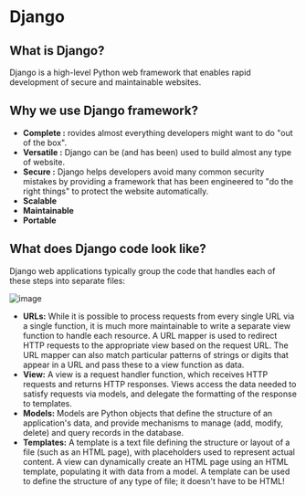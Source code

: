 # Django

## What is Django?
Django is a high-level Python web framework that enables rapid development of secure and maintainable websites. 

## Why we use Django framework?

- **Complete :** rovides almost everything developers might want to do "out of the box".
- **Versatile :** Django can be (and has been) used to build almost any type of website.
- **Secure :** Django helps developers avoid many common security mistakes by providing a framework that has been engineered to "do the right things" to protect the website automatically.
- **Scalable** 
- **Maintainable** 
- **Portable**

## What does Django code look like?

Django web applications typically group the code that handles each of these steps into separate files:

![image](https://user-images.githubusercontent.com/62019258/204098950-527d77e3-6112-4f56-a6a0-6a1608a72959.png)

- **URLs:** While it is possible to process requests from every single URL via a single function, it is much more maintainable to write a separate view function to handle each resource. A URL mapper is used to redirect HTTP requests to the appropriate view based on the request URL. The URL mapper can also match particular patterns of strings or digits that appear in a URL and pass these to a view function as data.
- **View:** A view is a request handler function, which receives HTTP requests and returns HTTP responses. Views access the data needed to satisfy requests via models, and delegate the formatting of the response to templates.
- **Models:** Models are Python objects that define the structure of an application's data, and provide mechanisms to manage (add, modify, delete) and query records in the database.
- **Templates:** A template is a text file defining the structure or layout of a file (such as an HTML page), with placeholders used to represent actual content. A view can dynamically create an HTML page using an HTML template, populating it with data from a model. A template can be used to define the structure of any type of file; it doesn't have to be HTML!



